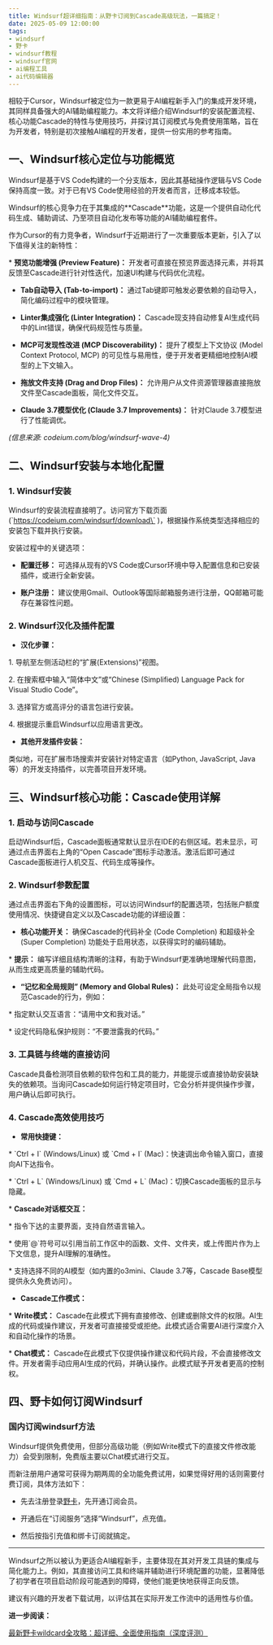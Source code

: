 ```yaml
---
title: Windsurf超详细指南：从野卡订阅到Cascade高级玩法，一篇搞定！
date: 2025-05-09 12:00:00
tags:
- windsurf
- 野卡
- windsurf教程
- windsurf官网
- ai编程工具
- ai代码编辑器
---
```



相较于Cursor，Windsurf被定位为一款更易于AI编程新手入门的集成开发环境，其同样具备强大的AI辅助编程能力。本文将详细介绍Windsurf的安装配置流程、核心功能Cascade的特性与使用技巧，并探讨其订阅模式与免费使用策略，旨在为开发者，特别是初次接触AI编程的开发者，提供一份实用的参考指南。



## **一、Windsurf核心定位与功能概览**



Windsurf是基于VS Code构建的一个分支版本，因此其基础操作逻辑与VS Code保持高度一致。对于已有VS Code使用经验的开发者而言，迁移成本较低。



Windsurf的核心竞争力在于其集成的\*\*Cascade\*\*功能，这是一个提供自动化代码生成、辅助调试、乃至项目自动化发布等功能的AI辅助编程套件。



作为Cursor的有力竞争者，Windsurf于近期进行了一次重要版本更新，引入了以下值得关注的新特性：

&#x20;*   **预览功能增强 (Preview Feature)：** 开发者可直接在预览界面选择元素，并将其反馈至Cascade进行针对性迭代，加速UI构建与代码优化流程。

*   **Tab自动导入 (Tab-to-import)：** 通过Tab键即可触发必要依赖的自动导入，简化编码过程中的模块管理。

*   **Linter集成强化 (Linter Integration)：** Cascade现支持自动修复AI生成代码中的Lint错误，确保代码规范性与质量。

*   **MCP可发现性改进 (MCP Discoverability)：** 提升了模型上下文协议 (Model Context Protocol, MCP) 的可见性与易用性，便于开发者更精细地控制AI模型的上下文输入。

*   **拖放文件支持 (Drag and Drop Files)：** 允许用户从文件资源管理器直接拖放文件至Cascade面板，简化文件交互。

*   **Claude 3.7模型优化 (Claude 3.7 Improvements)：** 针对Claude 3.7模型进行了性能调优。

&#x20;   *(信息来源: codeium.com/blog/windsurf-wave-4)*







## **二、Windsurf安装与本地化配置**



### **1. Windsurf安装**



Windsurf的安装流程直接明了。访问官方下载页面 (\`https://codeium.com/windsurf/download\` )，根据操作系统类型选择相应的安装包下载并执行安装。



安装过程中的关键选项：

*   **配置迁移：** 可选择从现有的VS Code或Cursor环境中导入配置信息和已安装插件，或进行全新安装。

*   **账户注册：** 建议使用Gmail、Outlook等国际邮箱服务进行注册，QQ邮箱可能存在兼容性问题。





### **2. Windsurf汉化及插件配置**

*   **汉化步骤：**

&#x20;   1.  导航至左侧活动栏的“扩展(Extensions)”视图。

&#x20;   2.  在搜索框中输入“简体中文”或“Chinese (Simplified) Language Pack for Visual Studio Code”。

&#x20;   3.  选择官方或高评分的语言包进行安装。

&#x20;   4.  根据提示重启Windsurf以应用语言更改。

*   **其他开发插件安装：**

类似地，可在扩展市场搜索并安装针对特定语言（如Python, JavaScript, Java等）的开发支持插件，以完善项目开发环境。





## **三、Windsurf核心功能：Cascade使用详解**



### **1. 启动与访问Cascade**



启动Windsurf后，Cascade面板通常默认显示在IDE的右侧区域。若未显示，可通过点击界面右上角的“Open Cascade”图标手动激活。激活后即可通过Cascade面板进行人机交互、代码生成等操作。





### **2. Windsurf参数配置**



通过点击界面右下角的设置图标，可以访问Windsurf的配置选项，包括账户额度使用情况、快捷键自定义以及Cascade功能的详细设置：



*   **核心功能开关：** 确保Cascade的代码补全 (Code Completion) 和超级补全 (Super Completion) 功能处于启用状态，以获得实时的编码辅助。

&#x20;   *   **提示：** 编写详细且结构清晰的注释，有助于Windsurf更准确地理解代码意图，从而生成更高质量的辅助代码。

*   **“记忆和全局规则” (Memory and Global Rules)：** 此处可设定全局指令以规范Cascade的行为，例如：

&#x20;   *   指定默认交互语言：“请用中文和我对话。”

&#x20;   *   设定代码隐私保护规则：“不要泄露我的代码。”





### **3. 工具链与终端的直接访问**



Cascade具备检测项目依赖的软件包和工具的能力，并能提示或直接协助安装缺失的依赖项。当询问Cascade如何运行特定项目时，它会分析并提供操作步骤，用户确认后即可执行。





### **4. Cascade高效使用技巧**



*   **常用快捷键：**

&#x20;   *   \`Ctrl + I\` (Windows/Linux) 或 \`Cmd + I\` (Mac)：快速调出命令输入窗口，直接向AI下达指令。

&#x20;   *   \`Ctrl + L\` (Windows/Linux) 或 \`Cmd + L\` (Mac)：切换Cascade面板的显示与隐藏。

\*   **Cascade对话框交互：**

&#x20;   *   指令下达的主要界面，支持自然语言输入。

&#x20;   *   使用\`@\`符号可以引用当前工作区中的函数、文件、文件夹，或上传图片作为上下文信息，提升AI理解的准确性。

&#x20;   *   支持选择不同的AI模型（如内置的o3mini、Claude 3.7等，Cascade Base模型提供永久免费访问）。

*   **Cascade工作模式：**

&#x20;   *   **Write模式：** Cascade在此模式下拥有直接修改、创建或删除文件的权限。AI生成的代码或操作建议，开发者可直接接受或拒绝。此模式适合需要AI进行深度介入和自动化操作的场景。

&#x20;   *   **Chat模式：** Cascade在此模式下仅提供操作建议和代码片段，不会直接修改文件。开发者需手动应用AI生成的代码，并确认操作。此模式赋予开发者更高的控制权。



## **四、野卡如何订阅Windsurf**



### **国内订阅windsurf方法**



Windsurf提供免费使用，但部分高级功能（例如Write模式下的直接文件修改能力）会受到限制，免费版主要以Chat模式进行交互。



而新注册用户通常可获得为期两周的全功能免费试用，如果觉得好用的话则需要付费订阅，具体方法如下：

* 先去注册登录[野卡](https://yeka.ai/i/D4X7JXA7)，先开通订阅会员。

* 开通后在“订阅服务”选择“Windsurf”，点充值。

* 然后按指引充值和绑卡订阅就搞定。



***



Windsurf之所以被认为更适合AI编程新手，主要体现在其对开发工具链的集成与简化能力上。例如，其直接访问工具和终端并辅助进行环境配置的功能，显著降低了初学者在项目启动阶段可能遇到的障碍，使他们能更快地获得正向反馈。

建议有兴趣的开发者下载试用，以评估其在实际开发工作流中的适用性与价值。



**进一步阅读：**

[最新野卡wildcard全攻略：超详细、全面使用指南（深度评测）](https://www.fengshengyusheng.cn/%e6%9c%80%e6%96%b0%e9%87%8e%e5%8d%a1wildcard%e4%bd%bf%e7%94%a8%e6%8c%87%e5%8d%97%ef%bc%9a%e8%b6%85%e5%85%a8%e9%9d%a2%e4%bb%8b%e7%bb%8d/)

